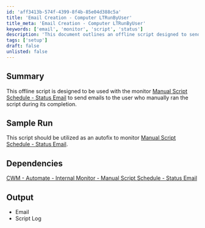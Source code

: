 ```yaml
---
id: 'aff3413b-574f-4399-8f4b-85e04d388c5a'
title: 'Email Creation - Computer LTRunByUser'
title_meta: 'Email Creation - Computer LTRunByUser'
keywords: ['email', 'monitor', 'script', 'status']
description: 'This document outlines an offline script designed to send emails to users who manually run the script, providing completion notifications. It serves as an autofix for monitoring the Manual Script Schedule - Status Email, ensuring users are kept informed of the script execution status.'
tags: ['setup']
draft: false
unlisted: false
---
```


## Summary

This offline script is designed to be used with the monitor [Manual Script Schedule - Status Email](<../monitors/Manual Script Schedule - Status Email.md>) to send emails to the user who manually ran the script during its completion.

## Sample Run

This script should be utilized as an autofix to monitor [Manual Script Schedule - Status Email](<../monitors/Manual Script Schedule - Status Email.md>).

## Dependencies

[CWM - Automate - Internal Monitor - Manual Script Schedule - Status Email](<../monitors/Manual Script Schedule - Status Email.md>)

## Output

- Email
- Script Log



